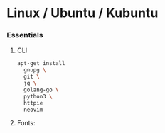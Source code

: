 # Linux / Ubuntu / Kubuntu

### Essentials
<a name="basics"></a>

1. CLI

   ```bash
   apt-get install 
     gnupg \
     git \
     jq \
     golang-go \
     python3 \
     httpie
     neovim
   ```

2. Fonts:

